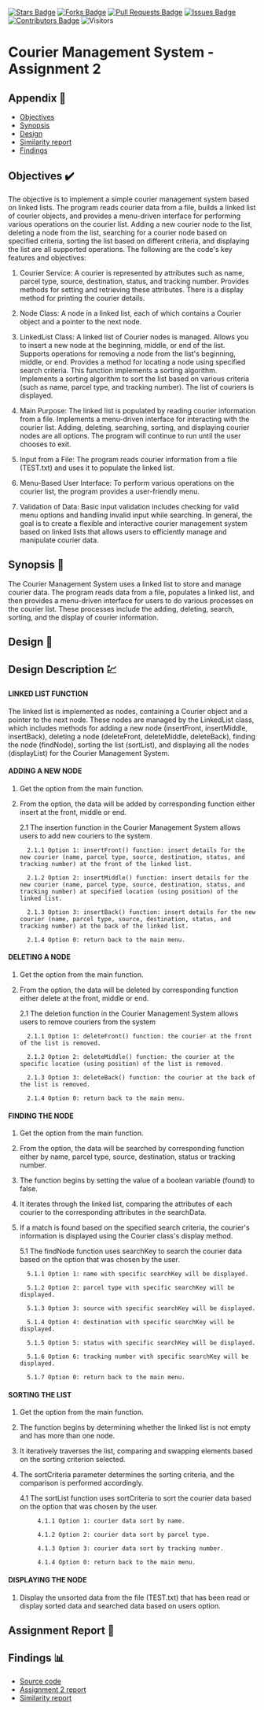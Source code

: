[![Stars Badge](https://img.shields.io/github/stars/jjn7702/SECJ2013-DSA)](https://github.com/jjn7702/SECJ2013-DSA/Submission/Sample/stargazers)
[![Forks Badge](https://img.shields.io/github/forks/jjn7702/SECJ2013-DSA)](https://github.com/jjn7702/SECJ2013-DSA/Submission/Sample/network/members)
[![Pull Requests Badge](https://img.shields.io/github/issues-pr/jjn7702/SECJ2013-DSA)](https://github.com/jjn7702/SECJ2013-DSA/Submission/Sample/pulls)
[![Issues Badge](https://img.shields.io/github/issues/jjn7702/SECJ2013-DSA)](https://github.com/jjn7702/SECJ2013-DSA/Submission/Sample/issues)
[![Contributors Badge](https://img.shields.io/github/contributors/jjn7702/SECJ2013-DSA?color=2b9348)](https://github.com/jjn7702/SECJ2013-DSA/Submission/Sample/graphs/contributors)
![Visitors](https://api.visitorbadge.io/api/visitors?path=https%3A%2F%2Fgithub.com%2Fjjn7702%2FSECJ2013-DSA%2FSubmission%2FSample&labelColor=%23d9e3f0&countColor=%23697689&style=flat)

# Courier Management System - Assignment 2

## Appendix :red_circle:

- [Objectives](#Objectives)
- [Synopsis](#synopsis)
- [Design](#design)
- [Similarity report](#report)
- [Findings](#findings)

## Objectives <a name="objectives"></a> :heavy_check_mark:
   The objective is to implement a simple courier management system based on linked lists. The program reads courier data from a file, builds a linked list of courier objects, and provides a menu-driven interface for performing various operations on the courier list. Adding a new courier node to the list, deleting a node from the list, searching for a courier node based on specified criteria, sorting the list based on different criteria, and displaying the list are all supported operations.
The following are the code's key features and objectives:

1. Courier Service:
   A courier is represented by attributes such as name, parcel type, source, destination, status, and tracking number.
   Provides methods for setting and retrieving these attributes. There is a display method for printing the courier details.

2. Node Class:
   A node in a linked list, each of which contains a Courier object and a pointer to the next node.


3. LinkedList Class:
   A linked list of Courier nodes is managed. Allows you to insert a new node at the beginning, middle, or end of the list. Supports operations for removing a node from the list's beginning, middle, or end. Provides a method for locating a node using specified search criteria. This function implements a sorting algorithm. Implements a sorting algorithm to sort the list based on various criteria (such as name, parcel type, and tracking number). The list of couriers is displayed.

4. Main Purpose:
   The linked list is populated by reading courier information from a file. Implements a menu-driven interface for interacting with the courier list. Adding, deleting, searching, sorting, and displaying courier nodes are all options. The program will continue to run until the user chooses to exit.

5. Input from a File:
   The program reads courier information from a file (TEST.txt) and uses it to populate the linked list.


6. Menu-Based User Interface:
   To perform various operations on the courier list, the program provides a user-friendly menu.

7. Validation of Data:
   Basic input validation includes checking for valid menu options and handling invalid input while searching. In general, the goal is to create a flexible and interactive courier management system based on linked lists that allows users to efficiently manage and manipulate courier data.





## Synopsis <a name="synopsis"></a> 📝

The Courier Management System uses a linked list to store and manage courier data. The program reads data from a file, populates a linked list, and then provides a menu-driven interface for users to do various processes on the courier list. These processes include the adding, deleting, search, sorting, and the display of courier information.

## Design <a name="design"></a> 🎨

## Design Description 💹

#### LINKED LIST FUNCTION

The linked list is implemented as nodes, containing a Courier object and a pointer to the next node. These nodes are managed by the LinkedList class, which includes methods for adding a new node (insertFront, insertMiddle, insertBack), deleting a node (deleteFront, deleteMiddle, deleteBack), finding the node (findNode), sorting the list (sortList), and displaying all the nodes (displayList) for the Courier Management System.

#### ADDING A NEW NODE

1. Get the option from the main function.
   
2. From the option, the data will be added by corresponding function either insert at the front, middle or end.

   2.1 The insertion function in the Courier Management System allows users to add new couriers to the system.

         2.1.1 Option 1: insertFront() function: insert details for the new courier (name, parcel type, source, destination, status, and tracking number) at the front of the linked list.

         2.1.2 Option 2: insertMiddle() function: insert details for the new courier (name, parcel type, source, destination, status, and tracking number) at specified location (using position) of the linked list.

         2.1.3 Option 3: insertBack() function: insert details for the new courier (name, parcel type, source, destination, status, and tracking number) at the back of the linked list.

         2.1.4 Option 0: return back to the main menu.



#### DELETING A NODE

1. Get the option from the main function.

2. From the option, the data will be deleted by corresponding function either delete at the front, middle or end.

   2.1 The deletion function in the Courier Management System allows users to remove couriers from the system

         2.1.1 Option 1: deleteFront() function: the courier at the front of the list is removed.

         2.1.2 Option 2: deleteMiddle() function: the courier at the specific location (using position) of the list is removed.

         2.1.3 Option 3: deleteBack() function: the courier at the back of the list is removed.

         2.1.4 Option 0: return back to the main menu.


#### FINDING THE NODE

1. Get the option from the main function.

2. From the option, the data will be searched by corresponding function either by name, parcel type, source, destination, status or tracking number.

3. The function begins by setting the value of a boolean variable (found) to false.

4. It iterates through the linked list, comparing the attributes of each courier to the corresponding attributes in the searchData.

5. If a match is found based on the specified search criteria, the courier's information is displayed using the Courier class's display method.

    5.1 The findNode function uses searchKey to search the courier data based on the option that was chosen by the user.

         5.1.1 Option 1: name with specific searchKey will be displayed.

         5.1.2 Option 2: parcel type with specific searchKey will be displayed.

         5.1.3 Option 3: source with specific searchKey will be displayed.

         5.1.4 Option 4: destination with specific searchKey will be displayed.

         5.1.5 Option 5: status with specific searchKey will be displayed.

         5.1.6 Option 6: tracking number with specific searchKey will be displayed.

         5.1.7 Option 0: return back to the main menu.



 #### SORTING THE LIST

1. Get the option from the main function.

2. The function begins by determining whether the linked list is not empty and has more than one node.

3. It iteratively traverses the list, comparing and swapping elements based on the sorting criterion selected.

4. The sortCriteria parameter determines the sorting criteria, and the comparison is performed accordingly.

      4.1 The sortList function uses sortCriteria to sort the courier data based on the option that was chosen by the user.

            4.1.1 Option 1: courier data sort by name.

            4.1.2 Option 2: courier data sort by parcel type.

            4.1.3 Option 3: courier data sort by tracking number.

            4.1.4 Option 0: return back to the main menu.

#### DISPLAYING THE NODE

1. Display the unsorted data from the file (TEST.txt) that has been read or display sorted data and searched data based on users option.





## Assignment Report <a name="report"></a> 🔔

## Findings <a name="findings"></a>📊

- [Source code]()
- [Assignment 2 report]()
- [Similarity report]()

